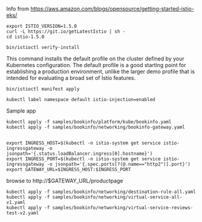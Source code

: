 Info from https://aws.amazon.com/blogs/opensource/getting-started-istio-eks/

    export ISTIO_VERSION=1.5.0
    curl -L https://git.io/getLatestIstio | sh -
    cd istio-1.5.0

    bin/istioctl verify-install

This command installs the default profile on the cluster defined by your Kubernetes configuration. The default profile is a good starting point for establishing a production environment, unlike the larger demo profile that is intended for evaluating a broad set of Istio features.

    bin/istioctl manifest apply

    kubectl label namespace default istio-injection=enabled

Sample app

    kubectl apply -f samples/bookinfo/platform/kube/bookinfo.yaml
    kubectl apply -f samples/bookinfo/networking/bookinfo-gateway.yaml


    export INGRESS_HOST=$(kubectl -n istio-system get service istio-ingressgateway -o jsonpath='{.status.loadBalancer.ingress[0].hostname}')
    export INGRESS_PORT=$(kubectl -n istio-system get service istio-ingressgateway -o jsonpath='{.spec.ports[?(@.name=="http2")].port}')
    export GATEWAY_URL=$INGRESS_HOST:$INGRESS_PORT

browse to http://$GATEWAY_URL/productpage

    kubectl apply -f samples/bookinfo/networking/destination-rule-all.yaml
    kubectl apply -f samples/bookinfo/networking/virtual-service-all-v1.yaml
    kubectl apply -f samples/bookinfo/networking/virtual-service-reviews-test-v2.yaml